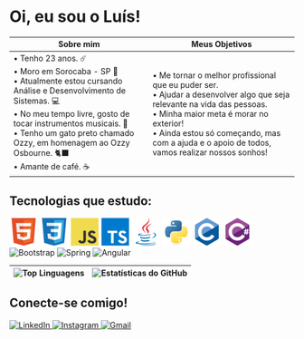 # Oi, eu sou o Luís!


| **Sobre mim** | **Meus Objetivos** |
|---|---|
| • Tenho 23 anos. ☄️<br>• Moro em Sorocaba - SP 🌃<br>• Atualmente estou cursando Análise e Desenvolvimento de Sistemas. 💻<br>• No meu tempo livre, gosto de tocar instrumentos musicais. 🎸<br>• Tenho um gato preto chamado Ozzy, em homenagem ao Ozzy Osbourne. 🐈‍⬛<br>• Amante de café. ☕ | • Me tornar o melhor profissional que eu puder ser.<br>• Ajudar a desenvolver algo que seja relevante na vida das pessoas.<br>• Minha maior meta é morar no exterior!<br>• Ainda estou só começando, mas com a ajuda e o apoio de todos, vamos realizar nossos sonhos!


## Tecnologias que estudo:
<p>
  <img src="https://raw.githubusercontent.com/devicons/devicon/master/icons/html5/html5-original.svg" alt="HTML5" width="50" height="50" />
  <img src="https://raw.githubusercontent.com/devicons/devicon/master/icons/css3/css3-original.svg" alt="CSS3" width="50" height="50" />
  <img src="https://raw.githubusercontent.com/devicons/devicon/master/icons/javascript/javascript-original.svg" alt="JavaScript" width="50" height="50" />
  <img src="https://raw.githubusercontent.com/devicons/devicon/master/icons/typescript/typescript-original.svg" alt="TypeScript" width="50" height="50" />
  <img src="https://raw.githubusercontent.com/devicons/devicon/master/icons/java/java-original.svg" alt="Java" width="50" height="50" />
  <img src="https://raw.githubusercontent.com/devicons/devicon/master/icons/python/python-original.svg" alt="Python" width="50" height="50" />
  <img src="https://raw.githubusercontent.com/devicons/devicon/master/icons/c/c-original.svg" alt="C" width="50" height="50" />
  <img src="https://raw.githubusercontent.com/devicons/devicon/master/icons/csharp/csharp-original.svg" alt="C#" width="50" height="50" /><br>
  <img src="https://cdn.jsdelivr.net/gh/devicons/devicon/icons/bootstrap/bootstrap-original.svg" alt="Bootstrap" width="50" height="50" />
  <img src="https://cdn.jsdelivr.net/gh/devicons/devicon/icons/spring/spring-original.svg" alt="Spring" width="50" height="50" />
  <img src="https://cdn.jsdelivr.net/gh/devicons/devicon/icons/angular/angular-original.svg" alt="Angular" width="50" height="50" />
</p>

| ![Top Linguagens](https://github-readme-stats.vercel.app/api/top-langs/?username=LGALopes&layout=compact&theme=tokyonight) | ![Estatísticas do GitHub](https://github-readme-stats.vercel.app/api?username=LGALopes&show_icons=true&count_private=true&theme=tokyonight) |
|---|---|
## Conecte-se comigo!

<p>
  <a href="https://www.linkedin.com/in/lgalopes" target="_blank">
    <img src="https://upload.wikimedia.org/wikipedia/commons/8/81/LinkedIn_icon.svg" alt="LinkedIn" width="50" height="50" />
  </a>
  <a href="https://www.instagram.com/eo_luisito" target="_blank">
    <img src="https://upload.wikimedia.org/wikipedia/commons/a/a5/Instagram_icon.png" alt="Instagram" width="50" height="50" />
  </a>
   <a href="mailto:luisgustavo.rosario27@gmail.com">
    <img src="https://cdn-icons-png.flaticon.com/512/732/732200.png" alt="Gmail" width="50" height="50" />
  </a>
</p>


